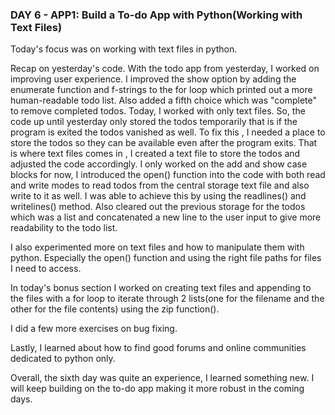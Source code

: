 ### DAY 6 - APP1: Build a To-do App with Python(Working with Text Files)

Today's focus was on working with text files in python.

Recap on yesterday's code. With the todo app from yesterday, I worked on improving user experience. I improved the show option by adding the enumerate function
and f-strings to the for loop which printed out a more human-readable todo list. Also added a fifth choice which was "complete" to remove completed todos. Today, I worked with only text files. So, the code 
up until yesterday only stored the todos temporarily that is if the program is exited the todos vanished as well. To fix this , I needed a place to store the todos so they can be
available even after the program exits. That is where text files comes in , I created a text file to store the todos and adjusted the code accordingly. I only worked on the add
and show case blocks for now, I introduced the open() function into the code with both read and write modes to read todos from the central storage text file 
and also write to it as well. I was able to achieve this by using the readlines() and writelines() method. Also cleared out the previous storage for the todos which was a list
and concatenated a new line to the user input to give more readability to the todo list.

I also experimented more on text files and how to manipulate them with python. Especially the open() function and using the right file paths for files I need to access. 

In today's bonus section I worked on creating text files and appending to the files with a for loop to iterate through 2 lists(one for the filename and the other for the file contents) using the zip function().

I did a few more exercises on bug fixing.

Lastly, I learned about how to find good forums and online communities dedicated to python only.


Overall, the sixth day was quite an experience, I learned something new. I will keep building on the to-do app making it more robust in the coming days.